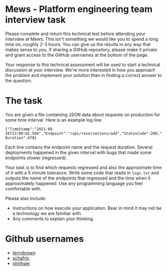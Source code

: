 # Mews - Platform engineering team interview task

Please complete and return this technical test before attending your interview at Mews. This isn't something we would like you to spend a long time on, roughly 2-3 hours. You can give us the results in any way that makes sense to you. If sharing a GitHub repository, please make it private and grant access to the GitHub usernames at the bottom of the page.

Your response to this technical assessment will be used to start a technical discussion at your interview. We're more interested in how you approach the problem and implement your solution than in finding a correct answer to the question.

# The task 

You are given a file containing JSON data about requests on production for some time interval. Here is an example log line:

`{"TimeStamp":"2021-08-26T13:00:01.584","Endpoint":"/api/reservations/add","StatusCode":200,"Duration":470}`

Each line contains the endpoint name and the request duration. Several deployments happened in the given interval with bugs that made some endpoints slower (regressed).

Your task is to find which requests regressed and also the approximate time of it with a 5 minute tolerance. Write some code that reads in `logs.txt` and outputs the name of the endpoints that regressed and the time when it approximately happened. Use any programming language you feel comfortable with.

Please also include:
* Instructions on how execute your application. Bear in mind it may not be a technology we are familiar with.
* Any comments to explain your thinking. 

# Github usernames
- [terrybrown](https://github.com/terrybrown)
- [schafric](https://github.com/schafric)
- [philjhale](https://github.com/philjhale)
